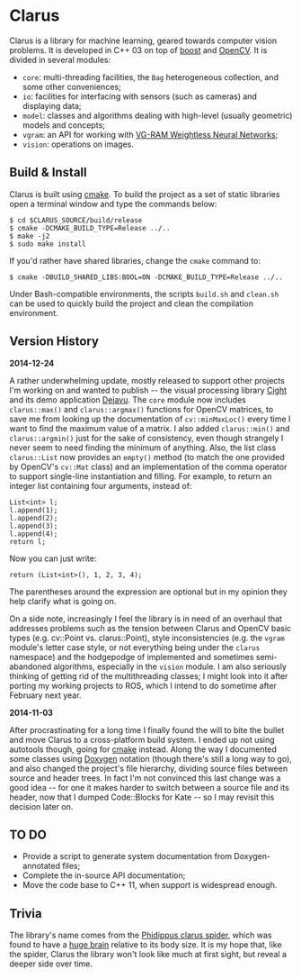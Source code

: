 Clarus
======

Clarus is a library for machine learning, geared towards computer vision problems. It is developed in C++ 03 on top of [boost](http://www.boost.org/) and [OpenCV](http://opencv.org/). It is divided in several modules:

* `core`: multi-threading facilities, the `Bag` heterogeneous collection, and some other conveniences;
* `io`: facilities for interfacing with sensors (such as cameras) and displaying data;
* `model`: classes and algorithms dealing with high-level (usually geometric) models and concepts;
* `vgram`: an API for working with [VG-RAM Weightless Neural Networks](https://github.com/xperroni/Yamabiko/tree/master/2013-2);
* `vision`: operations on images.

Build & Install
---------------

Clarus is built using [cmake](http://www.cmake.org/). To build the project as a set of static libraries open a terminal window and type the commands below:

    $ cd $CLARUS_SOURCE/build/release
    $ cmake -DCMAKE_BUILD_TYPE=Release ../..
    $ make -j2
    $ sudo make install

If you'd rather have shared libraries, change the `cmake` command to:

    $ cmake -DBUILD_SHARED_LIBS:BOOL=ON -DCMAKE_BUILD_TYPE=Release ../..

Under Bash-compatible environments, the scripts `build.sh` and `clean.sh` can be used to quickly build the project and clean the compilation environment.

Version History
---------------

**2014-12-24**

A rather underwhelming update, mostly released to support other projects I'm working on and wanted to publish -- the visual processing library [Cight](https://github.com/xperroni/Cight) and its demo application [Dejavu](https://github.com/xperroni/Dejavu). The `core` module now includes `clarus::max()` and `clarus::argmax()` functions for OpenCV matrices, to save me from looking up the documentation of `cv::minMaxLoc()` every time I want to find the maximum value of a matrix. I also added `clarus::min()` and `clarus::argmin()` just for the sake of consistency, even though strangely I never seem to need finding the minimum of anything. Also, the list class `clarus::List` now provides an `empty()` method (to match the one provided by OpenCV's `cv::Mat` class) and an implementation of the comma operator to support single-line instantiation and filling. For example, to return an integer list containing four arguments, instead of:

    List<int> l;
    l.append(1);
    l.append(2);
    l.append(3);
    l.append(4);
    return l;

Now you can just write:

    return (List<int>(), 1, 2, 3, 4);

The parentheses around the expression are optional but in my opinion they help clarify what is going on.

On a side note, increasingly I feel the library is in need of an overhaul that addresses problems such as the tension between Clarus and OpenCV basic types (e.g. cv::Point vs. clarus::Point), style inconsistencies (e.g. the `vgram` module's letter case style, or not everything being under the `clarus` namespace) and the hodgepodge of implemented and sometimes semi-abandoned algorithms, especially in the `vision` module. I am also seriously thinking of getting rid of the multithreading classes; I might look into it after porting my working projects to ROS, which I intend to do sometime after February next year.

**2014-11-03**

After procrastinating for a long time I finally found the will to bite the bullet and move Clarus to a cross-platform build system. I ended up not using autotools though, going for [cmake](http://www.cmake.org/) instead. Along the way I documented some classes using [Doxygen](http://www.doxygen.org) notation (though there's still a long way to go), and also changed the project's file hierarchy, dividing source files between source and header trees. In fact I'm not convinced this last change was a good idea -- for one it makes harder to switch between a source file and its header, now that I dumped Code::Blocks for Kate -- so I may revisit this decision later on.

TO DO
-----

* Provide a script to generate system documentation from Doxygen-annotated files;
* Complete the in-source API documentation;
* Move the code base to C++ 11, when support is widespread enough.

Trivia
------

The library's name comes from the [Phidippus clarus spider](http://en.wikipedia.org/wiki/Phidippus_clarus), which was found to have a [huge brain](http://news.nationalgeographic.com/news/2011/12/111219-spiders-big-brains-bodies-legs-webs-animals-science/) relative to its body size. It is my hope that, like the spider, Clarus the library won't look like much at first sight, but reveal a deeper side over time.
